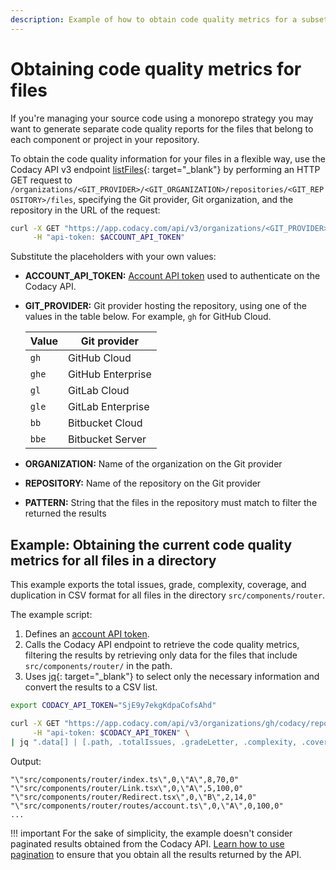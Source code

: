 ```yaml
---
description: Example of how to obtain code quality metrics for a subset of the files in a repository.
---
```


# Obtaining code quality metrics for files

If you're managing your source code using a monorepo strategy you may want to generate separate code quality reports for the files that belong to each component or project in your repository.

To obtain the code quality information for your files in a flexible way, use the Codacy API v3 endpoint [listFiles](https://app.codacy.com/api/api-docs#listfiles){: target="_blank"} by performing an HTTP GET request to `/organizations/<GIT_PROVIDER>/<GIT_ORGANIZATION>/repositories/<GIT_REPOSITORY>/files`, specifying the Git provider, Git organization, and the repository in the URL of the request:

```bash
curl -X GET "https://app.codacy.com/api/v3/organizations/<GIT_PROVIDER>/<ORGANIZATION>/repositories/<REPOSITORY>/files?search=<PATTERN>" \
     -H "api-token: $ACCOUNT_API_TOKEN"
```

Substitute the placeholders with your own values:

-   **ACCOUNT_API_TOKEN:** [Account API token](api-tokens.md#account-api-tokens) used to authenticate on the Codacy API.
-   **GIT_PROVIDER:** Git provider hosting the repository, using one of the values in the table below. For example, `gh` for GitHub Cloud.

    | Value | Git provider         |
    |-------|----------------------|
    | `gh`  | GitHub Cloud         | 
    | `ghe` | GitHub Enterprise    |
    | `gl`  | GitLab Cloud         |
    | `gle` | GitLab Enterprise    |
    | `bb`  | Bitbucket Cloud      |
    | `bbe` | Bitbucket Server     |

-   **ORGANIZATION:** Name of the organization on the Git provider
-   **REPOSITORY:** Name of the repository on the Git provider
-   **PATTERN:** String that the files in the repository must match to filter the returned the results

## Example: Obtaining the current code quality metrics for all files in a directory

This example exports the total issues, grade, complexity, coverage, and duplication in CSV format for all files in the directory `src/components/router`.

The example script:

1.  Defines an [account API token](api-tokens.md#account-api-tokens).
1.  Calls the Codacy API endpoint to retrieve the code quality metrics, filtering the results by retrieving only data for the files that include `src/components/router/` in the path.
1.  Uses [jq](https://github.com/stedolan/jq){: target="_blank"} to select only the necessary information and convert the results to a CSV list.

```bash
export CODACY_API_TOKEN="SjE9y7ekgKdpaCofsAhd"

curl -X GET "https://app.codacy.com/api/v3/organizations/gh/codacy/repositories/codacy/files?search=src/components/router/" \
     -H "api-token: $CODACY_API_TOKEN" \
| jq ".data[] | [.path, .totalIssues, .gradeLetter, .complexity, .coverage, .duplication] | @csv"
```

Output:

```text
"\"src/components/router/index.ts\",0,\"A\",8,70,0"
"\"src/components/router/Link.tsx\",0,\"A\",5,100,0"
"\"src/components/router/Redirect.tsx\",0,\"B\",2,14,0"
"\"src/components/router/routes/account.ts\",0,\"A\",0,100,0"
...
```

!!! important
    For the sake of simplicity, the example doesn't consider paginated results obtained from the Codacy API. [Learn how to use pagination](using-the-codacy-api.md#using-pagination) to ensure that you obtain all the results returned by the API.
